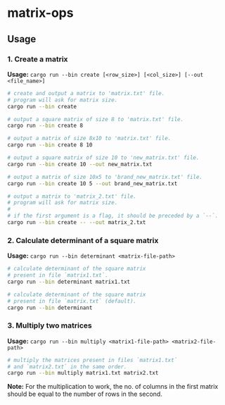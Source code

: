 # matrix-ops

## Usage

### 1. Create a matrix

**Usage:** `cargo run --bin create [<row_size>] [<col_size>] [--out <file_name>]`

```sh
# create and output a matrix to 'matrix.txt' file.
# program will ask for matrix size.
cargo run --bin create

# output a square matrix of size 8 to 'matrix.txt' file.
cargo run --bin create 8

# output a matrix of size 8x10 to 'matrix.txt' file.
cargo run --bin create 8 10

# output a square matrix of size 10 to 'new_matrix.txt' file.
cargo run --bin create 10 --out new_matrix.txt

# output a matrix of size 10x5 to 'brand_new_matrix.txt' file.
cargo run --bin create 10 5 --out brand_new_matrix.txt

# output a matrix to 'matrix_2.txt' file.
# program will ask for matrix size.
#
# if the first argument is a flag, it should be preceded by a `--`.
cargo run --bin create -- --out matrix_2.txt
```

### 2. Calculate determinant of a square matrix

**Usage:** `cargo run --bin determinant <matrix-file-path>`

```sh
# calculate determinant of the square matrix
# present in file `matrix1.txt`.
cargo run --bin determinant matrix1.txt

# calculate determinant of the square matrix
# present in file `matrix.txt` (default).
cargo run --bin determinant
```

### 3. Multiply two matrices

**Usage:** `cargo run --bin multiply <matrix1-file-path> <matrix2-file-path>`

```sh
# multiply the matrices present in files `matrix1.txt`
# and `matrix2.txt` in the same order.
cargo run --bin multiply matrix1.txt matrix2.txt
```

**Note:** For the multiplication to work, the no. of columns in the first matrix
should be equal to the number of rows in the second.

